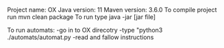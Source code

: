 Project name: OX
Java version: 11
Maven version: 3.6.0
To compile project run mvn clean package
To run type java -jar [jar file]

To run automats:
-go in to OX direcotry
-type "python3 ./automats/automat.py
-read and fallow instructions
